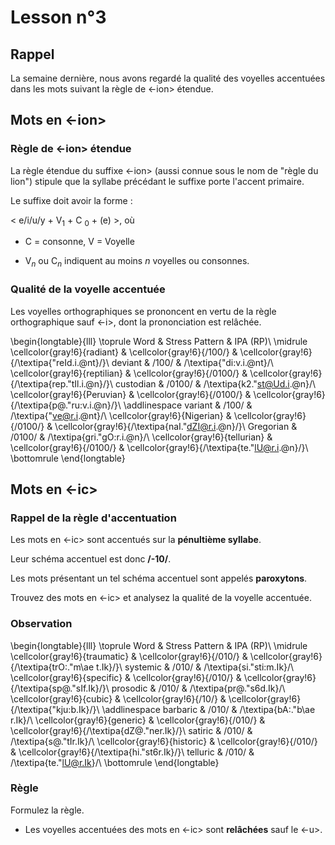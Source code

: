 # Lesson n°3



## Rappel

La semaine dernière, nous avons regardé la qualité des voyelles accentuées dans les mots
suivant la règle de <-ion> étendue.


## Mots en <-ion>

### Règle de <-ion> étendue

La règle étendue du suffixe <-ion> (aussi connue sous le nom de "règle du lion") stipule que la syllabe précédant le suffixe porte l'accent primaire.

Le suffixe doit avoir la forme :

< e/i/u/y + V$_{1}$ + C $_{0}$ + (e) >, où 

* C = consonne, V = Voyelle

* V$_{n}$ ou C$_{n}$ indiquent au moins $n$ voyelles ou consonnes.


### Qualité de la voyelle accentuée

Les voyelles orthographiques se prononcent en vertu de la règle orthographique sauf <-i>, 
dont la prononciation est relâchée.


\begin{longtable}{lll}
\toprule
Word & Stress Pattern & IPA (RP)\\
\midrule
\cellcolor{gray!6}{radiant} & \cellcolor{gray!6}{/100/} & \cellcolor{gray!6}{/\textipa{"reId.i.@nt}/}\\
deviant & /100/ & /\textipa{"di:v.i.@nt}/\\
\cellcolor{gray!6}{reptilian} & \cellcolor{gray!6}{/0100/} & \cellcolor{gray!6}{/\textipa{rep."tIl.i.@n}/}\\
custodian & /0100/ & /\textipa{k2."st@Ud.i.@n}/\\
\cellcolor{gray!6}{Peruvian} & \cellcolor{gray!6}{/0100/} & \cellcolor{gray!6}{/\textipa{p@."ru:v.i.@n}/}\\
\addlinespace
variant & /100/ & /\textipa{"ve@r.i.@nt}/\\
\cellcolor{gray!6}{Nigerian} & \cellcolor{gray!6}{/0100/} & \cellcolor{gray!6}{/\textipa{naI."dZI@r.i.@n}/}\\
Gregorian & /0100/ & /\textipa{gri."gO:r.i.@n}/\\
\cellcolor{gray!6}{tellurian} & \cellcolor{gray!6}{/0100/} & \cellcolor{gray!6}{/\textipa{te."lU@r.i.@n}/}\\
\bottomrule
\end{longtable}

## Mots en <-ic>

### Rappel de la règle d'accentuation

Les mots en <-ic> sont accentués sur la **pénultième syllabe**. 

Leur schéma accentuel est donc **/-10/**.

Les mots présentant un tel schéma accentuel sont appelés **paroxytons**.

Trouvez des mots en <-ic> et analysez la qualité de la voyelle accentuée.

### Observation


\begin{longtable}{lll}
\toprule
Word & Stress Pattern & IPA (RP)\\
\midrule
\cellcolor{gray!6}{traumatic} & \cellcolor{gray!6}{/010/} & \cellcolor{gray!6}{/\textipa{trO:."m\ae t.Ik}/}\\
systemic & /010/ & /\textipa{si."sti:m.Ik}/\\
\cellcolor{gray!6}{specific} & \cellcolor{gray!6}{/010/} & \cellcolor{gray!6}{/\textipa{sp@."sIf.Ik}/}\\
prosodic & /010/ & /\textipa{pr@."s6d.Ik}/\\
\cellcolor{gray!6}{cubic} & \cellcolor{gray!6}{/10/} & \cellcolor{gray!6}{/\textipa{"kju:b.Ik}/}\\
\addlinespace
barbaric & /010/ & /\textipa{bA:."b\ae r.Ik}/\\
\cellcolor{gray!6}{generic} & \cellcolor{gray!6}{/010/} & \cellcolor{gray!6}{/\textipa{dZ@."ner.Ik}/}\\
satiric & /010/ & /\textipa{s@."tIr.Ik}/\\
\cellcolor{gray!6}{historic} & \cellcolor{gray!6}{/010/} & \cellcolor{gray!6}{/\textipa{hi."st6r.Ik}/}\\
telluric & /010/ & /\textipa{te."lU@r.Ik}/\\
\bottomrule
\end{longtable}

### Règle

Formulez la règle.

* Les voyelles accentuées des mots en <-ic> sont **relâchées** sauf le <-u>.

